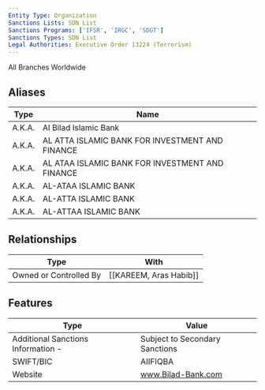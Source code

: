 ```yaml
---
Entity Type: Organization
Sanctions Lists: SDN List
Sanctions Programs: ['IFSR', 'IRGC', 'SDGT']
Sanctions Types: SDN List
Legal Authorities: Executive Order 13224 (Terrorism)
---
```

All Branches Worldwide

## Aliases
| Type  | Name      | 
|-------|-----------|
| A.K.A. | Al Bilad Islamic Bank |
| A.K.A. | AL ATTA ISLAMIC BANK FOR INVESTMENT AND FINANCE |
| A.K.A. | AL ATAA ISLAMIC BANK FOR INVESTMENT AND FINANCE |
| A.K.A. | AL-ATAA ISLAMIC BANK |
| A.K.A. | AL-ATTA ISLAMIC BANK |
| A.K.A. | AL-ATTAA ISLAMIC BANK |

## Relationships
| Type  | With      | 
|-------|-----------|
| Owned or Controlled By | [[KAREEM, Aras Habib]] |

## Features
| Type  | Value      |
|-------|------------|
| Additional Sanctions Information - | Subject to Secondary Sanctions |
| SWIFT/BIC | AIIFIQBA |
| Website | www.Bilad-Bank.com |
